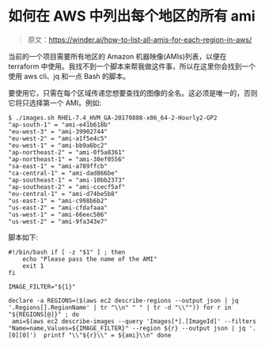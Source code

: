# 如何在 AWS 中列出每个地区的所有 ami

> 原文：<https://winder.ai/how-to-list-all-amis-for-each-region-in-aws/>

当前的一个项目需要所有地区的 Amazon 机器映像(AMIs)列表，以便在 terraform 中使用。我找不到一个脚本来帮我做这件事，所以在这里你会找到一个使用 aws cli、jq 和一点 Bash 的脚本。

要使用它，只需在每个区域传递您想要查找的图像的全名。这必须是唯一的，否则它将只选择第一个 AMI。例如:

```
$ ./images.sh RHEL-7.4_HVM_GA-20170808-x86_64-2-Hourly2-GP2
"ap-south-1" = "ami-e41b618b"
"eu-west-3" = "ami-39902744"
"eu-west-2" = "ami-a1f5e4c5"
"eu-west-1" = "ami-bb9a6bc2"
"ap-northeast-2" = "ami-0f5a8361"
"ap-northeast-1" = "ami-30ef0556"
"sa-east-1" = "ami-a789ffcb"
"ca-central-1" = "ami-dad866be"
"ap-southeast-1" = "ami-10bb2373"
"ap-southeast-2" = "ami-ccecf5af"
"eu-central-1" = "ami-d74be5b8"
"us-east-1" = "ami-c998b6b2"
"us-east-2" = "ami-cfdafaaa"
"us-west-1" = "ami-66eec506"
"us-west-2" = "ami-9fa343e7" 
```

脚本如下:

```
#!/bin/bash if [ -z "$1" ] ; then
    echo "Please pass the name of the AMI"
    exit 1
fi

IMAGE_FILTER="${1}"

declare -a REGIONS=($(aws ec2 describe-regions --output json | jq '.Regions[].RegionName' | tr "\\n" " " | tr -d "\\"")) for r in "${REGIONS[@]}" ; do
 ami=$(aws ec2 describe-images --query 'Images[*].[ImageId]' --filters "Name=name,Values=${IMAGE_FILTER}" --region ${r} --output json | jq '.[0][0]')  printf "\\"${r}\\" = ${ami}\\n" done 
```
